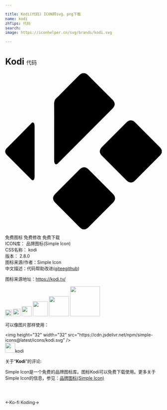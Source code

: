 ```yaml
---

title: Kodi(代码) ICON转svg、png下载
name: kodi
zhTips: 代码
search: 
image: https://iconhelper.cn/svg/brands/kodi.svg

---
```


# Kodi  <small style="font-size: 60%;font-weight: 100">代码</small>

<div id="svg" class="svg-wrap">
<svg role="img" viewBox="0 0 24 24" xmlns="http://www.w3.org/2000/svg"><title>Kodi icon</title><path d="M12.03.047c-.226 0-.452.107-.669.324-.922.922-1.842 1.845-2.763 2.768-.233.233-.455.48-.703.695-.31.267-.405.583-.399.988.02 1.399.008 2.799.008 4.198 0 1.453-.002 2.907 0 4.36 0 .11.002.223.03.327.087.337.303.393.546.15 1.31-1.31 2.618-2.622 3.928-3.933l4.449-4.453c.43-.431.43-.905 0-1.336L12.697.37c-.216-.217-.442-.324-.668-.324zm7.224 7.23c-.223 0-.445.104-.65.309L14.82 11.37c-.428.429-.427.895 0 1.322l3.76 3.766c.44.44.908.44 1.346.002 1.215-1.216 2.427-2.433 3.644-3.647.182-.18.353-.364.43-.615v-.33c-.077-.251-.246-.436-.428-.617-1.224-1.22-2.443-2.445-3.666-3.668-.205-.205-.429-.307-.652-.307zM4.18 7.611c-.086.014-.145.094-.207.157L.209 11.572c-.28.284-.278.677.004.96l2.043 2.046c.59.59 1.177 1.182 1.767 1.772.169.168.33.139.416-.084.044-.114.062-.242.063-.364.004-1.283.004-2.567.004-3.851h-.002V8.184c0-.085-.01-.169-.022-.252-.019-.135-.072-.258-.207-.309a.186.186 0 0 0-.095-.012zm7.908 6.838c-.224 0-.447.106-.656.315L7.66 18.537c-.433.434-.433.899.002 1.334 1.215 1.216 2.43 2.43 3.643 3.649.18.18.361.354.611.433h.33c.244-.069.423-.226.598-.402 1.222-1.23 2.45-2.453 3.676-3.68.43-.43.427-.905-.004-1.338l-3.772-3.773c-.208-.208-.432-.311-.656-.31z"/></svg>
</div>
<detail full-name='kodi'></detail>

<div class="detail-page">
<p>
<span><span class="badge-success badge">免费图标</span> <span class="badge-success badge">免费修改</span>  <span class="badge-success badge">免费下载</span> </span>
<br/>
<span>
ICON库：
<span class="badge-secondary badge">品牌图标(Simple Icon)</span> 
</span>
<br/>
<span>
CSS名称：
<span class="badge-secondary badge">kodi</span> 
</span>

<br/>
<span>
版本：
<span class="badge-secondary badge">2.8.0</span> 
</span>
<br/>
<span>图标来源/作者：<span class="badge-light badge">Simple Icon</span></span> 
<br/>
<span class="zh-detail">中文描述：<span class="badge-primary badge">代码</span><span class="help-link"><span>帮助改进</span>(<a href="https://gitee.com/liuwave/icon-helper/edit/master/json/brands/kodi.json" target="_blank" rel="noopener noreferrer">gitee</a><a href="https://github.com/liuwave/icon-helper/edit/master/json/brands/kodi.json" target="_blank" rel="noopener noreferrer">github</a></span>)</span><br/>
</p>
</div><div class="description description alert alert-light"><p>图标来源地址：<a href="https://kodi.tv/" target="_blank" rel="noopener noreferrer">https://kodi.tv/</a></p></div>
<div class="alert alert-dark">
<img height="21" width="21" src="https://cdn.jsdelivr.net/npm/simple-icons@latest/icons/kodi.svg" />
<img height="24" width="24" src="https://cdn.jsdelivr.net/npm/simple-icons@latest/icons/kodi.svg" />
<img height="32" width="32" src="https://cdn.jsdelivr.net/npm/simple-icons@latest/icons/kodi.svg" />
<img height="48" width="48" src="https://cdn.jsdelivr.net/npm/simple-icons@latest/icons/kodi.svg" />
<img height="64" width="64" src="https://cdn.jsdelivr.net/npm/simple-icons@latest/icons/kodi.svg" />
<img height="96" width="96" src="https://cdn.jsdelivr.net/npm/simple-icons@latest/icons/kodi.svg" />

</div>
<div>
  <p>可以像图片那样使用：    
  </p>
  <div class="alert alert-primary" style="font-size: 14px">
    &lt;img height="32" width="32" src="https://cdn.jsdelivr.net/npm/simple-icons@latest/icons/kodi.svg" /&gt;
    <copy-btn content='<img height="32" width="32" src="https://cdn.jsdelivr.net/npm/simple-icons@latest/icons/kodi.svg" />'></copy-btn>
  </div>
  <div class="alert alert-secondary">
    <img height="32" width="32" src="https://cdn.jsdelivr.net/npm/simple-icons@latest/icons/kodi.svg" />kodi
    <copy-btn content="kodi" btn-title="复制图标名称"></copy-btn>
  </div>
</div>
<div class="icon-detail__container">
<p>关于“<b>Kodi</b>”的评论:</p>
</div>
<Vssue title="关于“Kodi”的评论" />
<div><p>Simple Icon是一个免费的品牌图标库。图标Kodi可以免费下载使用。更多关于  Simple Icon的信息，参见：<a target="_blank" href="https://iconhelper.cn/brands.html">品牌图标(Simple Icon)</a>
</p></div>


<div style="padding:2rem 0 " class="page-nav"><p class="inner"><span class="prev">←<router-link to="/icon/ko-fi.html">Ko-fi</router-link></span> <span class="next"><router-link to="/icon/koding.html">Koding</router-link>→</span></p></div>
